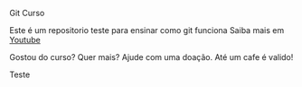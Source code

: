 Git Curso

Este é um repositorio teste para ensinar como git funciona
Saiba mais em [Youtube](www.youtube.com.br)


Gostou do curso? Quer mais? Ajude com uma doação. Até um cafe é valido!

Teste